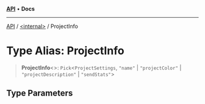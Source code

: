 [**API**](../../README.md) • **Docs**

***

[API](../../README.md) / [\<internal\>](../README.md) / ProjectInfo

# Type Alias: ProjectInfo

> **ProjectInfo**\<\>: `Pick`\<`ProjectSettings`, `"name"` \| `"projectColor"` \| `"projectDescription"` \| `"sendStats"`\>

## Type Parameters
